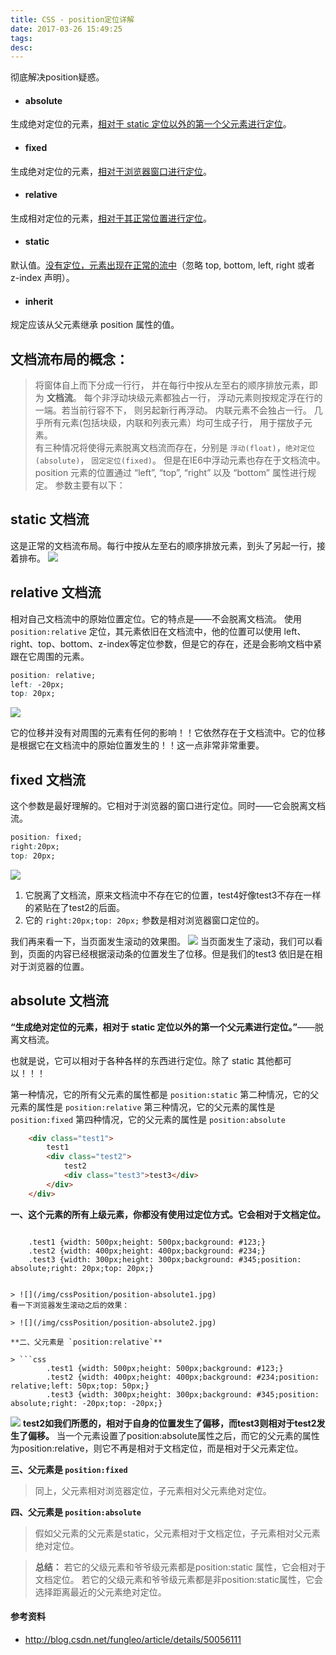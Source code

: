 ```yaml
---
title: CSS - position定位详解
date: 2017-03-26 15:49:25
tags:
desc:
---
```


彻底解决position疑惑。

<!-- more -->

- #### absolute
生成绝对定位的元素，<u>相对于 static 定位以外的第一个父元素进行定位</u>。
- #### fixed 
生成绝对定位的元素，<u>相对于浏览器窗口进行定位</u>。
- #### relative 
生成相对定位的元素，<u>相对于其正常位置进行定位</u>。
- #### static 
默认值。<u>没有定位，元素出现在正常的流中</u>（忽略 top, bottom, left, right 或者 z-index 声明）。 
- #### inherit 
规定应该从父元素继承 position 属性的值。


## 文档流布局的概念：
> 将窗体自上而下分成一行行， 并在每行中按从左至右的顺序排放元素，即为 **文档流**。 
每个非浮动块级元素都独占一行， 浮动元素则按规定浮在行的一端。若当前行容不下， 则另起新行再浮动。
内联元素不会独占一行。
几乎所有元素(包括块级，内联和列表元素）均可生成子行， 用于摆放子元素。  
有三种情况将使得元素脱离文档流而存在，分别是 `浮动(float)`，`绝对定位(absolute)`， `固定定位(fixed)`。 
但是在IE6中浮动元素也存在于文档流中。
position 元素的位置通过 “left”, “top”, “right” 以及 “bottom” 属性进行规定。 
参数主要有以下：

## static 文档流
这是正常的文档流布局。每行中按从左至右的顺序排放元素，到头了另起一行，接着排布。
![](/img/cssPosition/position-static.jpg)

## relative 文档流
相对自己文档流中的原始位置定位。它的特点是——不会脱离文档流。
使用 `position:relative` 定位，其元素依旧在文档流中，他的位置可以使用 left、right、top、bottom、z-index等定位参数，但是它的存在，还是会影响文档中紧跟在它周围的元素。

```CSS
position: relative;
left: -20px;
top: 20px;
```
![](/img/cssPosition/position-relative.jpg)

它的位移并没有对周围的元素有任何的影响！！它依然存在于文档流中。它的位移是根据它在文档流中的原始位置发生的！！这一点非常非常重要。


## fixed 文档流
这个参数是最好理解的。它相对于浏览器的窗口进行定位。同时——它会脱离文档流。

```css
position: fixed;
right:20px;
top: 20px;
```
![](/img/cssPosition/position-fixed1.jpg)

1. 它脱离了文档流，原来文档流中不存在它的位置，test4好像test3不存在一样的紧贴在了test2的后面。 
2. 它的 `right:20px;top: 20px;` 参数是相对浏览器窗口定位的。

我们再来看一下，当页面发生滚动的效果图。
![](/img/cssPosition/position-fixed2.jpg)
当页面发生了滚动，我们可以看到，页面的内容已经根据滚动条的位置发生了位移。但是我们的test3 依旧是在相对于浏览器的位置。

## absolute 文档流

**“生成绝对定位的元素，相对于 static 定位以外的第一个父元素进行定位。”**——脱离文档流。

也就是说，它可以相对于各种各样的东西进行定位。除了 static 其他都可以！！！

第一种情况，它的所有父元素的属性都是 `position:static`
第二种情况，它的父元素的属性是 `position:relative`
第三种情况，它的父元素的属性是 `position:fixed`
第四种情况，它的父元素的属性是 `position:absolute`

```html
    <div class="test1">
        test1
        <div class="test2">
            test2
            <div class="test3">test3</div>
        </div>
    </div>
```

**一、这个元素的所有上级元素，你都没有使用过定位方式。它会相对于文档定位。**
> ```css
        .test1 {width: 500px;height: 500px;background: #123;}
        .test2 {width: 400px;height: 400px;background: #234;}
        .test3 {width: 300px;height: 300px;background: #345;position: absolute;right: 20px;top: 20px;}
```

> ![](/img/cssPosition/position-absolute1.jpg)
看一下浏览器发生滚动之后的效果：

> ![](/img/cssPosition/position-absolute2.jpg)

**二、父元素是 `position:relative`**

> ```css
        .test1 {width: 500px;height: 500px;background: #123;}
        .test2 {width: 400px;height: 400px;background: #234;position: relative;left: 50px;top: 50px;}
        .test3 {width: 300px;height: 300px;background: #345;position: absolute;right: -20px;top: -20px;}
```
> 
![](/img/cssPosition/position-absolute3.jpg)
**test2如我们所愿的，相对于自身的位置发生了偏移，而test3则相对于test2发生了偏移。**
当一个元素设置了position:absolute属性之后，而它的父元素的属性为position:relative，则它不再是相对于文档定位，而是相对于父元素定位。

**三、父元素是 `position:fixed`**
> 同上，父元素相对浏览器定位，子元素相对父元素绝对定位。

**四、父元素是 `position:absolute`**
> 假如父元素的父元素是static，父元素相对于文档定位，子元素相对父元素绝对定位。

>**总结：**
若它的父级元素和爷爷级元素都是position:static 属性，它会相对于文档定位。
若它的父级元素和爷爷级元素都是非position:static属性，它会选择距离最近的父元素绝对定位。


#### 参考资料
- http://blog.csdn.net/fungleo/article/details/50056111